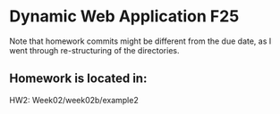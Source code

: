 # Dynamic Web Application F25
Note that homework commits might be different from the due date, as I went through re-structuring of the directories.

## Homework is located in:
HW2: Week02/week02b/example2 
